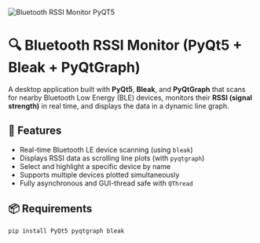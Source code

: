 ![Bluetooth RSSI Monitor PyQT5](https://github.com/user-attachments/assets/bbdd698e-92d3-43ba-805a-0b77bcd88e31)

# 🔍 Bluetooth RSSI Monitor (PyQt5 + Bleak + PyQtGraph)

A desktop application built with **PyQt5**, **Bleak**, and **PyQtGraph** that scans for nearby Bluetooth Low Energy (BLE) devices, monitors their **RSSI (signal strength)** in real time, and displays the data in a dynamic line graph.

## 🧠 Features

- Real-time Bluetooth LE device scanning (using `bleak`)
- Displays RSSI data as scrolling line plots (with `pyqtgraph`)
- Select and highlight a specific device by name
- Supports multiple devices plotted simultaneously
- Fully asynchronous and GUI-thread safe with `QThread`

## 📦 Requirements

```bash
pip install PyQt5 pyqtgraph bleak
